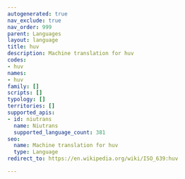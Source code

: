 ```yaml
---
autogenerated: true
nav_exclude: true
nav_order: 999
parent: Languages
layout: language
title: huv
description: Machine translation for huv
codes:
- huv
names:
- huv
family: []
scripts: []
typology: []
territories: []
supported_apis:
- id: niutrans
  name: Niutrans
  supported_language_count: 381
seo:
  name: Machine translation for huv
  type: Language
redirect_to: https://en.wikipedia.org/wiki/ISO_639:huv

---
```


